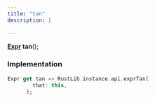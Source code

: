 ```yaml
---
title: "tan"
description: |

---
```

<span class="dart-code"><strong>[Expr] tan</strong>();</span>


### Implementation
```dart
Expr get tan => RustLib.instance.api.exprTan(
        that: this,
      );
```

[Expr]: /reference/classes/expr/